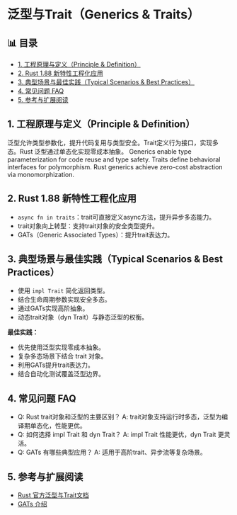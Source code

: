 ﻿# 泛型与Trait（Generics & Traits）


## 📊 目录

- [1. 工程原理与定义（Principle & Definition）](#1-工程原理与定义principle-definition)
- [2. Rust 1.88 新特性工程化应用](#2-rust-188-新特性工程化应用)
- [3. 典型场景与最佳实践（Typical Scenarios & Best Practices）](#3-典型场景与最佳实践typical-scenarios-best-practices)
- [4. 常见问题 FAQ](#4-常见问题-faq)
- [5. 参考与扩展阅读](#5-参考与扩展阅读)


## 1. 工程原理与定义（Principle & Definition）

泛型允许类型参数化，提升代码复用与类型安全。Trait定义行为接口，实现多态。Rust 泛型通过单态化实现零成本抽象。
Generics enable type parameterization for code reuse and type safety. Traits define behavioral interfaces for polymorphism. Rust generics achieve zero-cost abstraction via monomorphization.

## 2. Rust 1.88 新特性工程化应用

- `async fn in traits`：trait可直接定义async方法，提升异步多态能力。
- trait对象向上转型：支持trait对象的安全类型提升。
- GATs（Generic Associated Types）：提升trait表达力。

## 3. 典型场景与最佳实践（Typical Scenarios & Best Practices）

- 使用 `impl Trait` 简化返回类型。
- 结合生命周期参数实现安全多态。
- 通过GATs实现高阶抽象。
- 动态trait对象（dyn Trait）与静态泛型的权衡。

**最佳实践：**

- 优先使用泛型实现零成本抽象。
- 复杂多态场景下结合 trait 对象。
- 利用GATs提升trait表达力。
- 结合自动化测试覆盖泛型边界。

## 4. 常见问题 FAQ

- Q: Rust trait对象和泛型的主要区别？
  A: trait对象支持运行时多态，泛型为编译期单态化，性能更优。
- Q: 如何选择 impl Trait 和 dyn Trait？
  A: impl Trait 性能更优，dyn Trait 更灵活。
- Q: GATs 有哪些典型应用？
  A: 适用于高阶trait、异步流等复杂场景。

## 5. 参考与扩展阅读

- [Rust 官方泛型与Trait文档](https://doc.rust-lang.org/book/ch10-00-generics.html)
- [GATs 介绍](https://blog.rust-lang.org/inside-rust/2022/06/08/gats-stabilization.html)
